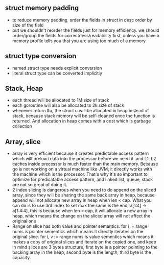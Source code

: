 ## struct memory padding
* to reduce memory padding, order the fields in struct in desc order by size of the field
* but we shouldn't reorder the fields just for memory efficiency. we should order/group the fields for correctness/readability first, unless you have a memory profile tells you that you are using too much of a memory

## struct type conversion
* named struct type needs explicit conversion
* literal struct type can be converted implicitly

## Stack, Heap
* each thread will be allocated to 1M size of stack
* each goroutine will also be allocated to 2k size of stack
* whenever return &u, the struct u will be allocated in heap instead of stack, because stack memory will be self-cleaned once the function is returned. And allocation in heap comes with a cost which is garbage collection

## Array, slice
* array is very efficient because it creates predictable access pattern which will preload data into the processor before we need it. and L1, L2 caches inside precessor is much faster than the main memory. Because go is not working on a virtual machine like JVM, it directly works with the machine which is the processor. That's why it's so important to optimize for predicatable access pattern, and linked list, queue, stack are not so great of doing it.
* 2 index slicing is dangerous when you need to do append on the sliced array, since they will be sharing the same back array in heap, because append will not allocate new array in heap when len < cap. What you can do is to use 3rd index to set max the same is the end, a[1:4] -> a[1:4:4], this is because when len = cap, it will allocate a new array in heap, which means the change on the sliced array will not affect the original one
* Range on slice has both value and pointer semantics. for i := range nums is pointer sementics which means it directly iterates on the original slice. for i, v := range nums is value sementics which means it makes a copy of original slices and iterate on the copied one, and keep in mind slices are 3 bytes structure, first byte is a pointer pointing to the backing array in the heap, second byte is the length, third byte is the capacity.
